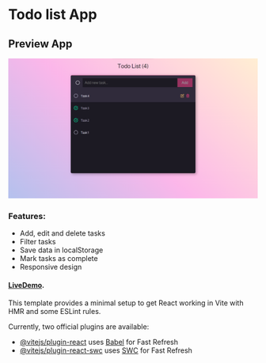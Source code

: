 # Todo list App

## Preview App

![Preview App.](/src/assets/preview.png)

### Features:

- Add, edit and delete tasks
- Filter tasks
- Save data in localStorage
- Mark tasks as complete
- Responsive design

#### [LiveDemo](https).

This template provides a minimal setup to get React working in Vite with HMR and some ESLint rules.

Currently, two official plugins are available:

- [@vitejs/plugin-react](https://github.com/vitejs/vite-plugin-react/blob/main/packages/plugin-react/README.md) uses [Babel](https://babeljs.io/) for Fast Refresh
- [@vitejs/plugin-react-swc](https://github.com/vitejs/vite-plugin-react-swc) uses [SWC](https://swc.rs/) for Fast Refresh

